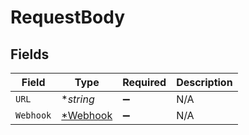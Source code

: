 # RequestBody


## Fields

| Field                                          | Type                                           | Required                                       | Description                                    |
| ---------------------------------------------- | ---------------------------------------------- | ---------------------------------------------- | ---------------------------------------------- |
| `URL`                                          | **string*                                      | :heavy_minus_sign:                             | N/A                                            |
| `Webhook`                                      | [*Webhook](../../models/operations/webhook.md) | :heavy_minus_sign:                             | N/A                                            |
